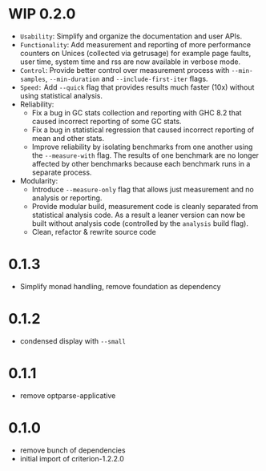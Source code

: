 # WIP 0.2.0

* `Usability`: Simplify and organize the documentation and user APIs.
* `Functionality`: Add measurement and reporting of more performance counters on
  Unices (collected via getrusage) for example page faults, user time, system
  time and rss are now available in verbose mode.
* `Control`: Provide better control over measurement process with
  `--min-samples`, `--min-duration` and `--include-first-iter` flags.
* `Speed:` Add `--quick` flag that provides results much faster (10x) without
  using statistical analysis.
* Reliability:
  * Fix a bug in GC stats collection and reporting with GHC 8.2 that caused
    incorrect reporting of some GC stats.
  * Fix a bug in statistical regression that caused incorrect reporting of mean
    and other stats.
  * Improve reliability by isolating benchmarks from one another using the
    `--measure-with` flag. The results of one benchmark are no longer affected
    by other benchmarks because each benchmark runs in a separate process.
* Modularity:
  * Introduce `--measure-only` flag that allows just measurement and no
    analysis or reporting.
  * Provide modular build, measurement code is cleanly separated from
    statistical analysis code. As a result a leaner version can now be built
    without analysis code (controlled by the `analysis` build flag).
  * Clean, refactor & rewrite source code

# 0.1.3

* Simplify monad handling, remove foundation as dependency

# 0.1.2

* condensed display with `--small`

# 0.1.1

* remove optparse-applicative

# 0.1.0

* remove bunch of dependencies
* initial import of criterion-1.2.2.0
